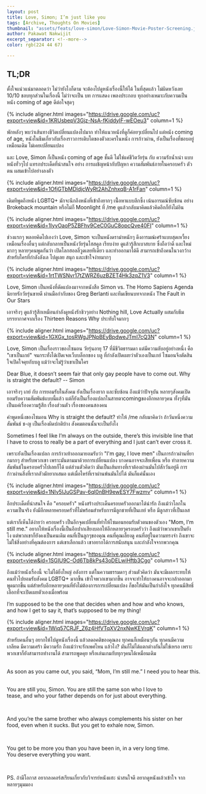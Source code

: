 ```yaml
---
layout: post
title: Love, Simon; I’m just like you
tags: [Archive, Thoughts On Movies]
thumbnail: "assets/feats/love-simon/Love-Simon-Movie-Poster-Screening.jpg"
author: Pakawat Nakwijit
excerpt_separator: <!--more-->
color: rgb(224 44 67)

---
```


## TL;DR
ตั้งใจแน่วแน่มาตลอดว่า ไม่ว่ายังไงก็ตาม จะต้องไปดูหนังเรื่องนี้ให้ได้ ในที่สุดแล้ว ไม่ผิดหวังเลย 10/10 ชอบทุกส่วนในเรื่องนี้ ไม่ว่าจะเป็น บท การแสดง เพลงประกอบ ทุกอย่างเหมาะกับความเป็นหนัง coming of age ดีต่อใจสุดๆ

<!--more-->

{% include aligner.html images="https://drive.google.com/uc?export=view&id=1KRUsbepV3Gjz-NsA-fKiddyIF-wEOeu3" column=1 %}

พักหลังๆ พบว่าเส้นทางชีวิตเปลี่ยนแปลงไปมาก ทำให้แนวหนังที่ดูก็ค่อยๆเปลี่ยนไป แต่หนัง coming of age, หนังในธีมเกี่ยวกับเรื่องราวการเติบโตของตัวละครในหนัง การก้าวผ่าน, ยังเป็นเรื่องที่ชอบอยู่เหมือนเดิม ไม่เคยเปลี่ยนแปลง

และ Love, Simon ก็เป็นหนัง coming of age ชั้นดี ไม่ใช่แค่ชีวิตวัยรุ่น กับ ความรักน้ำเน่า แบบหนังทั่วๆไป แทรกประเด็ดที่น่าสนใจ อย่าง การเผชิญหน้ากับปัญหา ความสัมพันธ์ภายในครอบครัว ตัวตน ผสมเข้าไปอย่างลงตัว

{% include aligner.html images="https://drive.google.com/uc?export=view&id=1OfjGTbMDldjcWyRt2AhZnhxqB-A1rFan" column=1 %}

เดิมทีพูดถึงหนัง LGBTQ+ มักจะนึกถึงหนังที่เข้าถึงยากๆ เน่ื้อหาแบบลึกซึ้ง เน้นอารมณ์ซับซ้อน อย่าง Brokeback mountain หรือไม่ก็ Moonlight ที่ /me ดูแล้วกลับมาคิดแล้วคิดอีกก็ยังไม่อิน

{% include aligner.html images="https://drive.google.com/uc?export=view&id=1IyvOaoP5ZBFhv9CeC0GuC8opcQve40FI" column=1 %}

ช่วงแรกๆ พลอยคิดไปเองว่า Love, Simon จะเป็นหนังดราม่าหนักๆ ดึงอารมณ์เศร้าแบบสุดเหวี้ยง เหมือนเรื่องอื่นๆ แต่กลับกลายเป็นหนังวัยรุ่นไฮสคูล เรียบง่าย ดูแล้วรู้สึกเบาสบาย ซึ่งถือว่าดี และใหม่มากๆ หลายๆคนพูดกันว่า เปิดโลกฮอลลี่วูดเลยทีเดียว และทำออกมาได้ดี สามารถเข้าถึงคนในวงกว้าง สำหรับใครที่กำลังลังเล ไปดูเลย สนุก และเข้าใจง่ายมากๆ

{% include aligner.html images="https://drive.google.com/uc?export=view&id=1rtTWSNvr17tZWRZ6uzBZET4Hk3zqZ1V3" column=1 %}

Love, Simon เป็นหนังที่ดัดแปลงมาจากหนังสือ Simon vs. The Homo Sapiens Agenda นิยายรักวัยรุ่นขายดี ผ่านมือกำกับของ Greg Berlanti และทีมเขียนบทจากหนัง The Fault in Our Stars

เอาจริงๆ ดูแล้วรู้สึกเหมือนกำลังดูหนังรักชิวๆอย่าง Nothing hill, Love Actually ผสมกับธีมบรรยากาศจากเรื่อง Thirteen Reasons Why ประทับใจมากๆ

{% include aligner.html images="https://drive.google.com/uc?export=view&id=1GXGx_tosRWgJPNpBEyBpdweJTmI7cQ3N" column=1 %}

Love, Simon เป็นเรื่องราวของไซมอน วัยรุ่นอายุ 17 ที่มีชีวิตธรรมดา แต่มีความลับอยู่อย่างหนึ่ง คือ "เขาเป็นเกย์" จนกระทั่งได้เปิดเจอเว็บบล็อกของ บลู ที่กำลังเปิดเผยว่าตัวเองเป็นเกย์ ไซมอนจึงตัดสินใจเปิดใจคุยกับบลู แม้ว่าจะไม่รู้ว่าเขาเป็นใคร


<div class="blockquote"> Dear Blue, it doesn’t seem fair that only gay people have to come out. Why is straight the default? -- Simon </div>

เอาจริงๆ เกย์ กับ การยอมรับในสังคม ยังเป็นเรื่องยาก และซับซ้อน ถึงแม้ว่าปัจจุบัน หลายๆสังคมเปิดยอมรับความสัมพันธ์แบบนี้แล้ว แต่ก็ยังเป็นเรื่องแปลกในสายตาcomingของอีกหลายๆคน ทั้งๆที่มันเป็นแค่เรื่องความรู้สึก เรื่องส่วนตัว เรื่องของคนสองคน

คำพูดหนึ่งของไซมอน Why is straight the default? ทำให้ /me กลับมาคิดว่า ถ้าวันหนึ่งความสัมพันธ์ ช-ญ เป็นเรื่องผิดปกติบ้าง สังคมตอนนั้นจะเป็นยังไง


<div class="blockquote"> Sometimes I feel like I’m always on the outside, there’s this invisible line that I have to cross to really be a part of everything and I just can’t ever cross it. </div>

เพราะยังเป็นเรื่องแปลก การก้าวเท้าออกมายอมรับว่า "I'm gay, I love men" เป็นการก้าวผ่านที่ยากมากๆ สำหรับพวกเขา เพราะมันตามมาด้วยการเปลี่ยนแปลง บางคนอาจจะเสียเพื่อน หรือ ทำลายความสัมพันธ์ในครอบครัวไปเลยก็ได้ แต่ส่วนตัวคิดว่า มันเป็นเส้นทางที่เราต้องผ่านมันไปสักวันอยู่ดี การก้าวผ่านสิ่งที่เรากลัวมักยากเสมอ แต่เมื่อไหร่ที่เราผ่านพ้นมันไปได้ มันก็แค่นั้นเอง

{% include aligner.html images="https://drive.google.com/uc?export=view&id=1NIv5lJuGSPav-6qI0nBH9ewESY7Fwzmv" column=1 %}

อีกประเด็ดที่น่าสนใจ คือ "ครอบครัว" หนังสร้างประเด็นครอบครัวออกมาได้น่ารัก ถึงแม้ว่าโลกในความเป็นจริง ยังมีอีกหลายครอบครัวที่ไม่พร้อมสำหรับการมีลูกชายที่เป็นเกย์ หรือ มีลูกสาวที่เป็นเลส

แต่เราก็เห็นได้ง่ายว่า ครอบครัว เป็นอีกจุดเปลี่ยนที่ทำให้ไซมอนยอมรับตัวตนของตัวเอง "Mom, I’m still me." อยากให้หนังเรื่องนี้เป็นอีกปากเสียงบอกให้อีกหลายๆครอบครัวว่า ถึงแม้ว่าพวกเขาเป็นยังไง แต่พวกเขาก็ยังคงเป็นคนเดิม คนที่เป็นลูกๆของคุณ คนที่คุณเลี้ยงดู คนที่อยู่ในความทรงจำ ถึงเขาจะไม่ใช่สิ่งอย่างที่คุณต้องการ แต่เขาเลือกแล้ว เขาอยากได้การสนับสนุน และกำลังใจจากพวกคุณ

{% include aligner.html images="https://drive.google.com/uc?export=view&id=1SGIU9C-Od6Tb8kPs43oDELwiHftb3Cgo" column=1 %}

ถึงแม้ว่าหนังเรื่องนี้ จะไม่ได้ยิ่งใหญ่ อลังการ แต่ในความธรรมดาๆ ส่วนตัวคิดว่า มันจะมีผลกระทบให้คนทั่วไปยอมรับสังคม LGBTQ+ มากขึ้น เข้าใจพวกเขามากขึ้น อาจจะทำให้บางคนอาจจะกล้าออกมาพูดมากขึ้น แต่สำหรับอีกหลายๆคนที่ยังไม่ต้องการการเปลี่ยนแปลง ก็ขอให้มันเป็นกำลังใจ ทุกคนมีสิทธิ์เลือกที่จะเปิดเผยตัวเองเมื่อพร้อม


<div class="blockquote"> I’m supposed to be the one that decides when and how and who knows, and how I get to say it, that’s supposed to be my thing!</div>

{% include aligner.html images="https://drive.google.com/uc?export=view&id=1Wiq57CRJF_Z6z4HfVTqXV2nxNwKEVrqK" column=1 %}

สำหรับคนอื่นๆ อยากให้ไปดูหนังเรื่องนี้ แล้วลดอคติของคุณลง ทุกคนก็เหมือนๆกัน ทุกคนมีความเกลียด มีความเศร้า มีความรัก ถึงแม้ว่าจะรักเพศไหน แล้วไง? มันก็ไม่ได้แตกต่างกันไม่ใช่เหรอ เพราะพวกเขาก็ยังสามารถทำงานได้ สามารถพูดคุย หรือเล่นเกมกับทุกๆคนได้เหมือนเดิม


<div class="blockquote" style="white-space: pre;"> 
As soon as you came out, you said, “Mom, I’m still me.” I need you to hear this.

You are still you, Simon. You are still the same son who I love to tease, and who your father depends on for just about everything. 

And you’re the same brother who always complements his sister on her food, even when it sucks. But you get to exhale now, Simon. 

You get to be more you than you have been in, in a very long time. You deserve everything you want. 
</div>

PS. ถ้ามีโอกาส อยากลงคอร์สเรียนเกี่ยวกับวิจารย์หนังแฮะ น่าสนใจดี อยากดูหนังแล้วเข้าใจ จากหลายๆมุมมอง